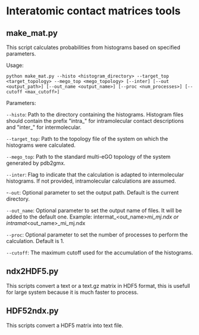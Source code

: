 # Interatomic contact matrices tools

## make_mat.py

This script calculates probabilities from histograms based on specified parameters.

Usage:
```
python make_mat.py --histo <histogram_directory> --target_top <target_topology> --mego_top <mego_topology> [--inter] [--out <output_path>] [--out_name <output_name>] [--proc <num_processes>] [--cutoff <max_cutoff>]
```
Parameters:

`--histo`: Path to the directory containing the histograms.
         Histogram files should contain the prefix "intra_" for intramolecular contact descriptions and "inter_" for intermolecular.
    
`--target_top`: Path to the topology file of the system on which the histograms were calculated.
    
`--mego_top`: Path to the standard multi-eGO topology of the system generated by pdb2gmx.
    
`--inter`: Flag to indicate that the calculation is adapted to intermolecular histograms. If not provided, intramolecular calculations are assumed.
    
-`-out`: Optional parameter to set the output path. Default is the current directory.
    
`--out_name`: Optional parameter to set the output name of files. It will be added to the default one.
                Example: intermat_<out_name>_mi_mj.ndx or intramat_<out_name>_mi_mj.ndx
    
`--proc`: Optional parameter to set the number of processes to perform the calculation. Default is 1.
    
`--cutoff`: The maximum cutoff used for the accumulation of the histograms.

## ndx2HDF5.py

This scripts convert a text or a text.gz matrix in HDF5 format, this is usefull for large system because it is much faster to process.

## HDF52ndx.py 

This scripts convert a HDF5 matrix into text file.
